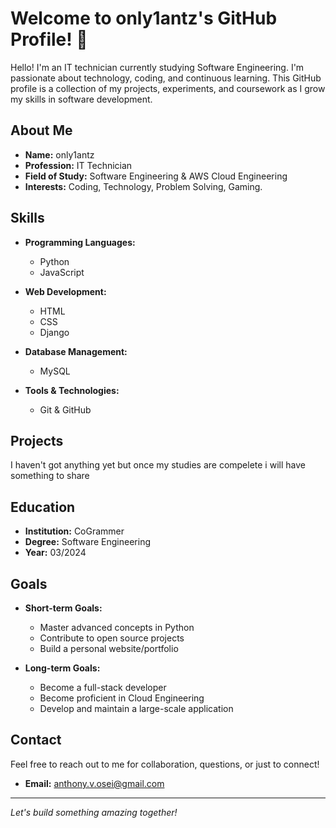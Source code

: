 # Welcome to only1antz's GitHub Profile! 👋

Hello! I'm an IT technician currently studying Software Engineering. I'm passionate about technology, coding, and continuous learning. 
This GitHub profile is a collection of my projects, experiments, and coursework as I grow my skills in software development.

## About Me

- **Name:** only1antz
- **Profession:** IT Technician
- **Field of Study:** Software Engineering & AWS Cloud Engineering
- **Interests:** Coding, Technology, Problem Solving, Gaming.

## Skills

- **Programming Languages:** 
  - Python
  - JavaScript
    
- **Web Development:** 
  - HTML
  - CSS
  - Django
    
- **Database Management:** 
  - MySQL
    
- **Tools & Technologies:** 
  - Git & GitHub

## Projects
I haven't got anything yet but once my studies are compelete i will have something to share

## Education

- **Institution:** CoGrammer 
- **Degree:** Software Engineering
- **Year:** 03/2024

## Goals

- **Short-term Goals:**
  - Master advanced concepts in Python 
  - Contribute to open source projects
  - Build a personal website/portfolio

- **Long-term Goals:**
  - Become a full-stack developer
  - Become proficient in Cloud Engineering
  - Develop and maintain a large-scale application

## Contact

Feel free to reach out to me for collaboration, questions, or just to connect!

- **Email:** anthony.v.osei@gmail.com


---

*Let's build something amazing together!*
